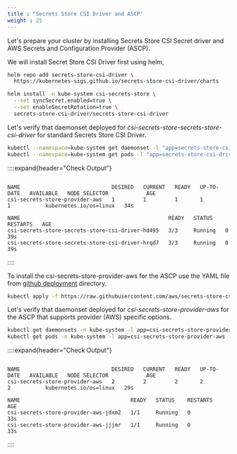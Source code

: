 ```yaml
---
title : "Secrets Store CSI Driver and ASCP"
weight : 25
---
```


Let's prepare your cluster by installing Secrets Store CSI Secret driver and AWS Secrets and Configuration Provider (ASCP). 

We will install Secret Store CSI Driver first using helm,

```bash
helm repo add secrets-store-csi-driver \
  https://kubernetes-sigs.github.io/secrets-store-csi-driver/charts

helm install -n kube-system csi-secrets-store \
  --set syncSecret.enabled=true \
  --set enableSecretRotation=true \
  secrets-store-csi-driver/secrets-store-csi-driver
```

Let's verify that daemonset deployed for *csi-secrets-store-secrets-store-csi-driver* for standard Secrets Store CSI Driver.

```bash
kubectl --namespace=kube-system get daemonset -l "app=secrets-store-csi-driver"
kubectl --namespace=kube-system get pods -l "app=secrets-store-csi-driver"
```

::::expand{header="Check Output"}

```text

NAME                             DESIRED   CURRENT   READY   UP-TO-DATE   AVAILABLE   NODE SELECTOR            AGE
csi-secrets-store-provider-aws   1         1         1       1            1           kubernetes.io/os=linux   34s

NAME                                               READY   STATUS    RESTARTS   AGE
csi-secrets-store-secrets-store-csi-driver-hd495   3/3     Running   0          39s
csi-secrets-store-secrets-store-csi-driver-hrqd7   3/3     Running   0          39s

```

::::

To install the csi-secrets-store-provider-aws for the ASCP use the YAML file from [github deployment](https://github.com/aws/secrets-store-csi-driver-provider-aws) directory.

```bash
kubectl apply -f https://raw.githubusercontent.com/aws/secrets-store-csi-driver-provider-aws/main/deployment/aws-provider-installer.yaml
```

Let's verify that daemonset deployed for *csi-secrets-store-provider-aws* for the ASCP that supports provider (AWS) specific options.

```bash
kubectl get daemonsets -n kube-system -l app=csi-secrets-store-provider-aws
kubectl get pods -n kube-system -l app=csi-secrets-store-provider-aws
```

::::expand{header="Check Output"}

```text

NAME                             DESIRED   CURRENT   READY   UP-TO-DATE   AVAILABLE   NODE SELECTOR            AGE
csi-secrets-store-provider-aws   2         2         2       2            2           kubernetes.io/os=linux   29s

NAME                                   READY   STATUS    RESTARTS   AGE
csi-secrets-store-provider-aws-jdxm2   1/1     Running   0          33s
csi-secrets-store-provider-aws-jjjmr   1/1     Running   0          33s
```

::::
